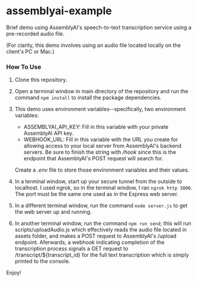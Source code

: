 # assemblyai-example
Brief demo using AssemblyAI's speech-to-text transcription service using a pre-recorded audio file.

(For clarity, this demo involves using an audio file located locally on the client's PC or Mac.)

### How To Use
  1. Clone this repository.
  2. Open a terminal window in main directory of the repository and run the command `npm install` to install the package dependencies.
  3. This demo uses environment variables--specifically, two environment variables:
     - ASSEMBLYAI_API_KEY: Fill in this variable with your private AssemblyAI API key.
     - WEBHOOK_URL: Fill in this variable with the URL you create for allowing access to your local server from AssemblyAI's backend servers.
       Be sure to finish the string with _/hook_ since this is the endpoint that AssemblyAI's POST request will search for.
  
      Create a _.env_ file to store those environment variables and their values.
  4. In a terminal window, start up your secure tunnel from the outside to localhost. I used ngrok, so in the terminal window, I ran `ngrok http 3000`. The port
  must be the same one used as in the Express web server.
  5. In a different terminal window, run the command `node server.js` to get the web server up and running.
  6. In another terminal window, run the command `npm run send`; this will run scripts/uploadAudio.js which effectively reads the audio file located in assets folder,
  and makes a POST request to AssemblyAI's /upload endpoint. Aferwards, a webhook indicating completion of the transcription process signals a GET
  request to /transcript/${transcript_id} for the full text transcription which is simply printed to the console.
  
Enjoy!
